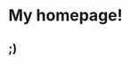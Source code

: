 <html>
  <head>
    <title>My Homepage</title>
  </head>
  <body>
    <h1>My homepage!</h1>   
    <h2>
        ;)
    </h2>
  </body>
</html>
